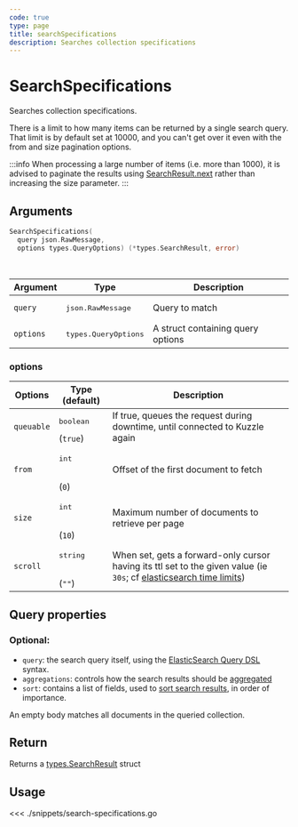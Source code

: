 ```yaml
---
code: true
type: page
title: searchSpecifications
description: Searches collection specifications
---
```


# SearchSpecifications

Searches collection specifications.

There is a limit to how many items can be returned by a single search query.
That limit is by default set at 10000, and you can't get over it even with the from and size pagination options.

:::info
When processing a large number of items (i.e. more than 1000), it is advised to paginate the results using [SearchResult.next](/sdk/go/2/core-structs/search-result/#methods) rather than increasing the size parameter.
:::

## Arguments

```go
SearchSpecifications(
  query json.RawMessage,
  options types.QueryOptions) (*types.SearchResult, error)
```

<br/>

| Argument  | Type                          | Description                       |
| --------- | ----------------------------- | --------------------------------- |
| `query`   | <pre>json.RawMessage</pre>    | Query to match                    |
| `options` | <pre>types.QueryOptions</pre> | A struct containing query options |

### options

| Options    | Type (default)               | Description                                                                                                                                                                                                       |
| ---------- | ---------------------------- | ----------------------------------------------------------------------------------------------------------------------------------------------------------------------------------------------------------------- |
| `queuable` | <pre>boolean</pre> (`true`)  | If true, queues the request during downtime, until connected to Kuzzle again                                                                                                                                      |
| `from`     | <pre>int</pre><br/>(`0`)     | Offset of the first document to fetch                                                                                                                                                                             |
| `size`     | <pre>int</pre><br/>(`10`)    | Maximum number of documents to retrieve per page                                                                                                                                                                  |
| `scroll`   | <pre>string</pre><br/>(`""`) | When set, gets a forward-only cursor having its ttl set to the given value (ie `30s`; cf [elasticsearch time limits](https://www.elastic.co/guide/en/elasticsearch/reference/5.6/common-options.html#time-units)) |

## Query properties

### Optional:

- `query`: the search query itself, using the [ElasticSearch Query DSL](https://www.elastic.co/guide/en/elasticsearch/reference/5.6/query-dsl.html) syntax.
- `aggregations`: controls how the search results should be [aggregated](https://www.elastic.co/guide/en/elasticsearch/reference/5.6/search-aggregations.html)
- `sort`: contains a list of fields, used to [sort search results](https://www.elastic.co/guide/en/elasticsearch/reference/5.6/search-request-sort.html), in order of importance.

An empty body matches all documents in the queried collection.

## Return

Returns a [types.SearchResult](/sdk/go/1/core-structs/search-result) struct

## Usage

<<< ./snippets/search-specifications.go
